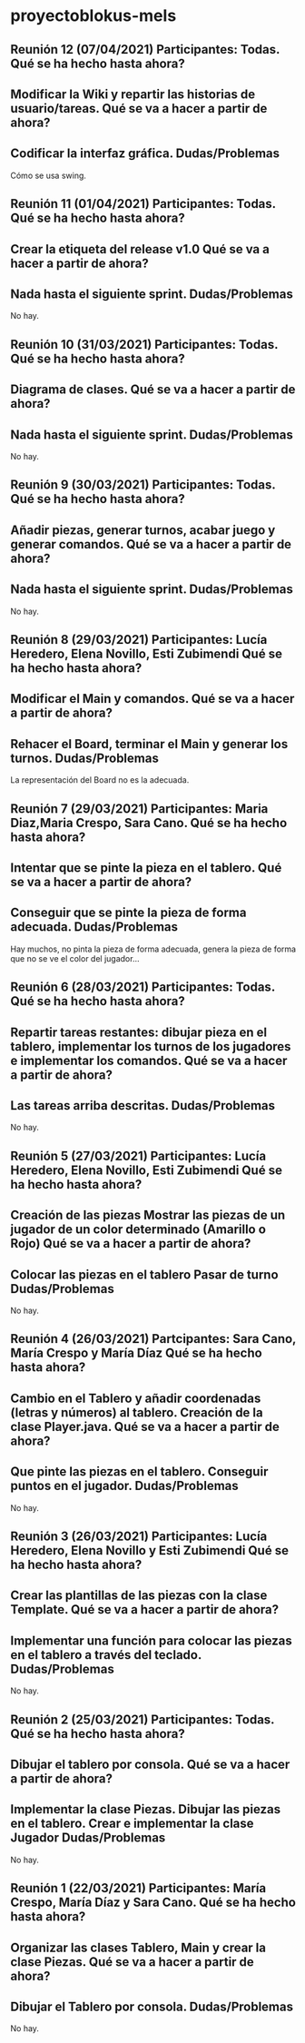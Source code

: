 # proyectoblokus-mels
Reunión 12 (07/04/2021)
Participantes: Todas.
Qué se ha hecho hasta ahora?
---
Modificar la Wiki y repartir las historias de usuario/tareas.
Qué se va a hacer a partir de ahora?
---
Codificar la interfaz gráfica.
Dudas/Problemas
---
Cómo se usa swing.

Reunión 11 (01/04/2021)
Participantes: Todas.
Qué se ha hecho hasta ahora?
---
Crear la etiqueta del release v1.0
Qué se va a hacer a partir de ahora?
---
Nada hasta el siguiente sprint.
Dudas/Problemas
---
No hay.

Reunión 10 (31/03/2021)
Participantes: Todas.
Qué se ha hecho hasta ahora?
---
Diagrama de clases.
Qué se va a hacer a partir de ahora?
---
Nada hasta el siguiente sprint.
Dudas/Problemas
---
No hay.

Reunión 9 (30/03/2021)
Participantes: Todas.
Qué se ha hecho hasta ahora?
---
Añadir piezas, generar turnos, acabar juego y generar comandos.
Qué se va a hacer a partir de ahora?
---
Nada hasta el siguiente sprint.
Dudas/Problemas
---
No hay.

Reunión 8 (29/03/2021)
Participantes: Lucía Heredero, Elena Novillo, Esti Zubimendi
Qué se ha hecho hasta ahora?
---
Modificar el Main y comandos.
Qué se va a hacer a partir de ahora?
---
Rehacer el Board, terminar el Main y generar los turnos.
Dudas/Problemas
---
La representación del Board no es la adecuada.

Reunión 7 (29/03/2021)
Participantes: Maria Diaz,Maria Crespo, Sara Cano.
Qué se ha hecho hasta ahora?
---
Intentar que se pinte la pieza en el tablero.
Qué se va a hacer a partir de ahora?
---
Conseguir que se pinte la pieza de forma adecuada.
Dudas/Problemas
---
Hay muchos, no pinta la pieza de forma adecuada, genera la pieza de forma que no se ve el color del jugador...

Reunión 6 (28/03/2021)
Participantes: Todas.
Qué se ha hecho hasta ahora?
---
Repartir tareas restantes: dibujar pieza en el tablero, implementar los turnos de los jugadores e implementar los comandos.
Qué se va a hacer a partir de ahora?
---
Las tareas arriba descritas.
Dudas/Problemas
---
No hay.

Reunión 5 (27/03/2021)
Participantes: Lucía Heredero, Elena Novillo, Esti Zubimendi
Qué se ha hecho hasta ahora?
---
Creación de las piezas
Mostrar las piezas de un jugador de un color determinado (Amarillo o Rojo)
Qué se va a hacer a partir de ahora?
---
Colocar las piezas en el tablero
Pasar de turno
Dudas/Problemas
---
No hay.

Reunión 4 (26/03/2021)
Partcipantes: Sara Cano, María Crespo y María Díaz
Qué se ha hecho hasta ahora?
---
Cambio en el Tablero y añadir coordenadas (letras y números) al tablero.
Creación de la clase Player.java.
Qué se va a hacer a partir de ahora?
---
Que pinte las piezas en el tablero.
Conseguir puntos en el jugador.
Dudas/Problemas
---
No hay.

Reunión 3 (26/03/2021)
Participantes: Lucía Heredero, Elena Novillo y Esti Zubimendi
Qué se ha hecho hasta ahora?
---
Crear las plantillas de las piezas con la clase Template.
Qué se va a hacer a partir de ahora?
---
Implementar una función para colocar las piezas en el tablero a través del teclado.
Dudas/Problemas
---
No hay.

Reunión 2 (25/03/2021)
Participantes: Todas.
Qué se ha hecho hasta ahora?
---
Dibujar el tablero por consola.
Qué se va a hacer a partir de ahora?
---
Implementar la clase Piezas.
Dibujar las piezas en el tablero.
Crear e implementar la clase Jugador
Dudas/Problemas
---
No hay.

Reunión 1 (22/03/2021)
Participantes: María Crespo, María Díaz y Sara Cano.
Qué se ha hecho hasta ahora?
---
Organizar las clases Tablero, Main y crear la clase Piezas.
Qué se va a hacer a partir de ahora?
---
Dibujar el Tablero por consola.
Dudas/Problemas
---
No hay.
